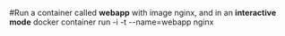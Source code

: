 #Run a container called **webapp** with image nginx, and in an **interactive mode**
docker container run -i -t --name=webapp nginx
